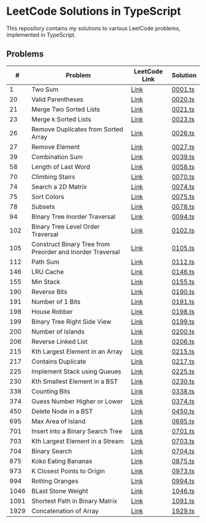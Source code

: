 # LeetCode Solutions in TypeScript

This repository contains my solutions to various LeetCode problems, implemented in TypeScript.

## Problems

| #    | Problem                                                   | LeetCode Link                                                                                                | Solution                      |
| ---- | --------------------------------------------------------- | ------------------------------------------------------------------------------------------------------------ | ----------------------------- |
| 1    | Two Sum                                                   | [Link](https://leetcode.com/problems/two-sum/description/)                                                   | [0001.ts](./problems/0001.ts) |
| 20   | Valid Parentheses                                         | [Link](https://leetcode.com/problems/valid-parentheses/description/)                                         | [0020.ts](./problems/0020.ts) |
| 21   | Merge Two Sorted Lists                                    | [Link](https://leetcode.com/problems/merge-two-sorted-lists/description/)                                    | [0021.ts](./problems/0021.ts) |
| 23   | Merge k Sorted Lists                                      | [Link](https://leetcode.com/problems/merge-k-sorted-lists/description/)                                      | [0023.ts](./problems/0023.ts) |
| 26   | Remove Duplicates from Sorted Array                       | [Link](https://leetcode.com/problems/remove-duplicates-from-sorted-array/description/)                       | [0026.ts](./problems/0026.ts) |
| 27   | Remove Element                                            | [Link](https://leetcode.com/problems/remove-element/description/)                                            | [0027.ts](./problems/0027.ts) |
| 39   | Combination Sum                                           | [Link](https://leetcode.com/problems/combination-sum/description/)                                           | [0039.ts](./problems/0039.ts) |
| 58   | Length of Last Word                                       | [Link](https://leetcode.com/problems/length-of-last-word/description/)                                       | [0058.ts](./problems/0058.ts) |
| 70   | Climbing Stairs                                           | [Link](https://leetcode.com/problems/climbing-stairs/description/)                                           | [0070.ts](./problems/0070.ts) |
| 74   | Search a 2D Matrix                                        | [Link](https://leetcode.com/problems/search-a-2d-matrix/description/)                                        | [0074.ts](./problems/0074.ts) |
| 75   | Sort Colors                                               | [Link](https://leetcode.com/problems/sort-colors/description/)                                               | [0075.ts](./problems/0075.ts) |
| 78   | Subsets                                                   | [Link](https://leetcode.com/problems/subsets/description/)                                                   | [0078.ts](./problems/0078.ts) |
| 94   | Binary Tree Inorder Traversal                             | [Link](https://leetcode.com/problems/binary-tree-inorder-traversal/description/)                             | [0094.ts](./problems/0094.ts) |
| 102  | Binary Tree Level Order Traversal                         | [Link](https://leetcode.com/problems/binary-tree-level-order-traversal/description/)                         | [0102.ts](./problems/0102.ts) |
| 105  | Construct Binary Tree from Preorder and Inorder Traversal | [Link](https://leetcode.com/problems/construct-binary-tree-from-preorder-and-inorder-traversal/description/) | [0105.ts](./problems/0105.ts) |
| 112  | Path Sum                                                  | [Link](https://leetcode.com/problems/path-sum/description/)                                                  | [0112.ts](./problems/0112.ts) |
| 146  | LRU Cache                                                 | [Link](https://leetcode.com/problems/lru-cache/description/)                                                 | [0146.ts](./problems/0146.ts) |
| 155  | Min Stack                                                 | [Link](https://leetcode.com/problems/min-stack/description/)                                                 | [0155.ts](./problems/0155.ts) |
| 190  | Reverse Bits                                              | [Link](https://leetcode.com/problems/reverse-bits/description/)                                              | [0190.ts](./problems/0190.ts) |
| 191  | Number of 1 Bits                                          | [Link](https://leetcode.com/problems/number-of-1-bits/description/)                                          | [0191.ts](./problems/0191.ts) |
| 198  | House Robber                                              | [Link](https://leetcode.com/problems/house-robber/description/)                                              | [0198.ts](./problems/0198.ts) |
| 199  | Binary Tree Right Side View                               | [Link](https://leetcode.com/problems/binary-tree-right-side-view/description/)                               | [0199.ts](./problems/0199.ts) |
| 200  | Number of Islands                                         | [Link](https://leetcode.com/problems/number-of-islands/description/)                                         | [0200.ts](./problems/0200.ts) |
| 206  | Reverse Linked List                                       | [Link](https://leetcode.com/problems/reverse-linked-list/description/)                                       | [0206.ts](./problems/0206.ts) |
| 215  | Kth Largest Element in an Array                           | [Link](https://leetcode.com/problems/kth-largest-element-in-an-array/description/)                           | [0215.ts](./problems/0215.ts) |
| 217  | Contains Duplicate                                        | [Link](https://leetcode.com/problems/contains-duplicate/description/)                                        | [0217.ts](./problems/0217.ts) |
| 225  | Implement Stack using Queues                              | [Link](https://leetcode.com/problems/implement-stack-using-queues/description/)                              | [0225.ts](./problems/0225.ts) |
| 230  | Kth Smallest Element in a BST                             | [Link](https://leetcode.com/problems/kth-smallest-element-in-a-bst/description/)                             | [0230.ts](./problems/0230.ts) |
| 338  | Counting Bits                                             | [Link](https://leetcode.com/problems/counting-bits/description/)                                             | [0338.ts](./problems/0338.ts) |
| 374  | Guess Number Higher or Lower                              | [Link](http://leetcode.com/problems/guess-number-higher-or-lower/description/)                               | [0374.ts](./problems/0374.ts) |
| 450  | Delete Node in a BST                                      | [Link](https://leetcode.com/problems/delete-node-in-a-bst/description/)                                      | [0450.ts](./problems/0450.ts) |
| 695  | Max Area of Island                                        | [Link](https://leetcode.com/problems/max-area-of-island/description/)                                        | [0695.ts](./problems/0695.ts) |
| 701  | Insert into a Binary Search Tree                          | [Link](https://leetcode.com/problems/insert-into-a-binary-search-tree/description/)                          | [0701.ts](./problems/0701.ts) |
| 703  | Kth Largest Element in a Stream                           | [Link](https://leetcode.com/problems/kth-largest-element-in-a-stream/description/)                           | [0703.ts](./problems/0703.ts) |
| 704  | Binary Search                                             | [Link](https://leetcode.com/problems/binary-search/description/)                                             | [0704.ts](./problems/0704.ts) |
| 875  | Koko Eating Bananas                                       | [Link](https://leetcode.com/problems/koko-eating-bananas/description/)                                       | [0875.ts](./problems/0875.ts) |
| 973  | K Closest Points to Origin                                | [Link](https://leetcode.com/problems/k-closest-points-to-origin/description/)                                | [0973.ts](./problems/0973.ts) |
| 994  | Rotting Oranges                                           | [Link](https://leetcode.com/problems/binary-search/description/)                                             | [0994.ts](./problems/0994.ts) |
| 1046 | BLast Stone Weight                                        | [Link](https://leetcode.com/problems/last-stone-weight/description/)                                         | [1046.ts](./problems/1046.ts) |
| 1091 | Shortest Path in Binary Matrix                            | [Link](https://leetcode.com/problems/shortest-path-in-binary-matrix/description/)                            | [1091.ts](./problems/1091.ts) |
| 1929 | Concatenation of Array                                    | [Link](https://leetcode.com/problems/concatenation-of-array/description/)                                    | [1929.ts](./problems/1929.ts) |
